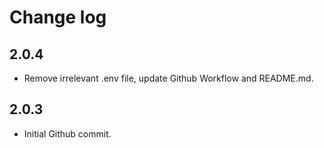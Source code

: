 # Change log

## 2.0.4
* Remove irrelevant .env file, update Github Workflow and  README.md.

## 2.0.3
* Initial Github commit.